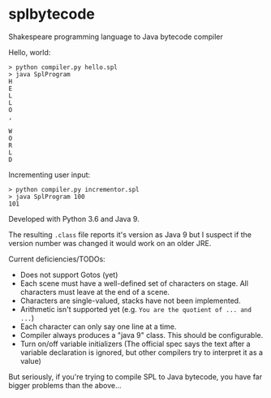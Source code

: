 # splbytecode
Shakespeare programming language to Java bytecode compiler

Hello, world:
```
> python compiler.py hello.spl
> java SplProgram
H
E
L
L
O
,

W
O
R
L
D
```

Incrementing user input:
```
> python compiler.py incrementor.spl
> java SplProgram 100
101
```

Developed with Python 3.6 and Java 9. 

The resulting `.class` file reports it's version as Java 9 but I suspect if the version number was changed it would work on an older JRE.


Current deficiencies/TODOs:
- Does not support Gotos (yet)
- Each scene must have a well-defined set of characters on stage. All characters must leave at the end of a scene.
- Characters are single-valued, stacks have not been implemented.
- Arithmetic isn't supported yet (e.g. `You are the quotient of ... and ...`)
- Each character can only say one line at a time.
- Compiler always produces a "java 9" class. This should be configurable.
- Turn on/off variable initializers (The official spec says the text after a variable declaration is ignored, but other compilers try to interpret it as a value)

But seriously, if you're trying to compile SPL to Java bytecode, you have far bigger problems than the above...
